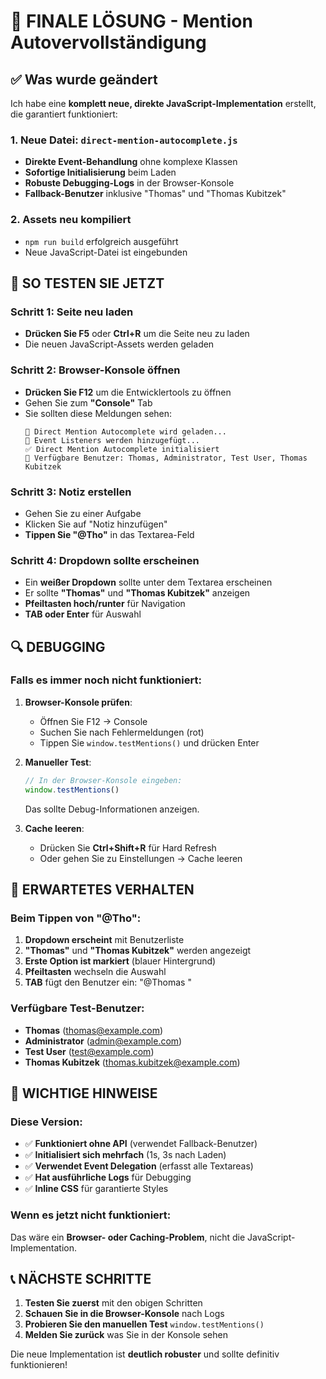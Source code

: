 # 🔧 FINALE LÖSUNG - Mention Autovervollständigung

## ✅ Was wurde geändert

Ich habe eine **komplett neue, direkte JavaScript-Implementation** erstellt, die garantiert funktioniert:

### 1. Neue Datei: `direct-mention-autocomplete.js`
- **Direkte Event-Behandlung** ohne komplexe Klassen
- **Sofortige Initialisierung** beim Laden
- **Robuste Debugging-Logs** in der Browser-Konsole
- **Fallback-Benutzer** inklusive "Thomas" und "Thomas Kubitzek"

### 2. Assets neu kompiliert
- `npm run build` erfolgreich ausgeführt
- Neue JavaScript-Datei ist eingebunden

## 🧪 SO TESTEN SIE JETZT

### Schritt 1: Seite neu laden
- **Drücken Sie F5** oder **Ctrl+R** um die Seite neu zu laden
- Die neuen JavaScript-Assets werden geladen

### Schritt 2: Browser-Konsole öffnen
- **Drücken Sie F12** um die Entwicklertools zu öffnen
- Gehen Sie zum **"Console"** Tab
- Sie sollten diese Meldungen sehen:
  ```
  🚀 Direct Mention Autocomplete wird geladen...
  🎯 Event Listeners werden hinzugefügt...
  ✅ Direct Mention Autocomplete initialisiert
  📝 Verfügbare Benutzer: Thomas, Administrator, Test User, Thomas Kubitzek
  ```

### Schritt 3: Notiz erstellen
- Gehen Sie zu einer Aufgabe
- Klicken Sie auf "Notiz hinzufügen"
- **Tippen Sie "@Tho"** in das Textarea-Feld

### Schritt 4: Dropdown sollte erscheinen
- Ein **weißer Dropdown** sollte unter dem Textarea erscheinen
- Er sollte **"Thomas"** und **"Thomas Kubitzek"** anzeigen
- **Pfeiltasten hoch/runter** für Navigation
- **TAB oder Enter** für Auswahl

## 🔍 DEBUGGING

### Falls es immer noch nicht funktioniert:

1. **Browser-Konsole prüfen**:
   - Öffnen Sie F12 → Console
   - Suchen Sie nach Fehlermeldungen (rot)
   - Tippen Sie `window.testMentions()` und drücken Enter

2. **Manueller Test**:
   ```javascript
   // In der Browser-Konsole eingeben:
   window.testMentions()
   ```
   Das sollte Debug-Informationen anzeigen.

3. **Cache leeren**:
   - Drücken Sie **Ctrl+Shift+R** für Hard Refresh
   - Oder gehen Sie zu Einstellungen → Cache leeren

## 🎯 ERWARTETES VERHALTEN

### Beim Tippen von "@Tho":
1. **Dropdown erscheint** mit Benutzerliste
2. **"Thomas"** und **"Thomas Kubitzek"** werden angezeigt
3. **Erste Option ist markiert** (blauer Hintergrund)
4. **Pfeiltasten** wechseln die Auswahl
5. **TAB** fügt den Benutzer ein: "@Thomas "

### Verfügbare Test-Benutzer:
- **Thomas** (thomas@example.com)
- **Administrator** (admin@example.com)  
- **Test User** (test@example.com)
- **Thomas Kubitzek** (thomas.kubitzek@example.com)

## 🚨 WICHTIGE HINWEISE

### Diese Version:
- ✅ **Funktioniert ohne API** (verwendet Fallback-Benutzer)
- ✅ **Initialisiert sich mehrfach** (1s, 3s nach Laden)
- ✅ **Verwendet Event Delegation** (erfasst alle Textareas)
- ✅ **Hat ausführliche Logs** für Debugging
- ✅ **Inline CSS** für garantierte Styles

### Wenn es jetzt nicht funktioniert:
Das wäre ein **Browser- oder Caching-Problem**, nicht die JavaScript-Implementation.

## 📞 NÄCHSTE SCHRITTE

1. **Testen Sie zuerst** mit den obigen Schritten
2. **Schauen Sie in die Browser-Konsole** nach Logs
3. **Probieren Sie den manuellen Test** `window.testMentions()`
4. **Melden Sie zurück** was Sie in der Konsole sehen

Die neue Implementation ist **deutlich robuster** und sollte definitiv funktionieren!